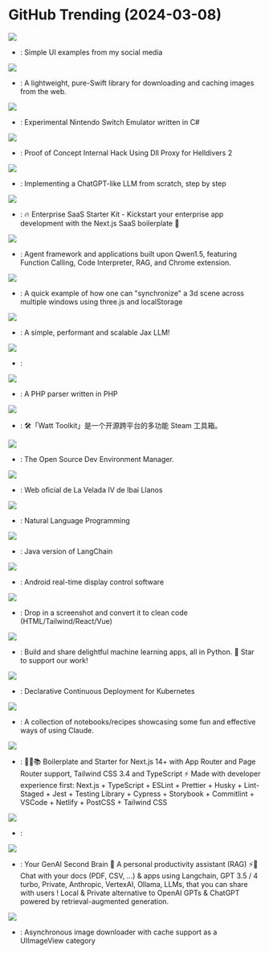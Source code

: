 # GitHub Trending (2024-03-08)

![](https://img.shields.io/badge/HTML-New%20205-green?style=flat-square&logo=appveyor)
- [](https://github.comundefined): Simple UI examples from my social media

![](https://img.shields.io/badge/Swift-New%20142-green?style=flat-square&logo=appveyor)
- [](https://github.comundefined): A lightweight, pure-Swift library for downloading and caching images from the web.

![](https://img.shields.io/badge/C%23-New%20455-green?style=flat-square&logo=appveyor)
- [](https://github.comundefined): Experimental Nintendo Switch Emulator written in C#

![](https://img.shields.io/badge/C%2B%2B-New%2032-green?style=flat-square&logo=appveyor)
- [](https://github.comundefined): Proof of Concept Internal Hack Using Dll Proxy for Helldivers 2

![](https://img.shields.io/badge/Jupyter%20Notebook-New%20358-green?style=flat-square&logo=appveyor)
- [](https://github.comundefined): Implementing a ChatGPT-like LLM from scratch, step by step

![](https://img.shields.io/badge/TypeScript-New%2054-green?style=flat-square&logo=appveyor)
- [](https://github.comundefined): 🔥 Enterprise SaaS Starter Kit - Kickstart your enterprise app development with the Next.js SaaS boilerplate 🚀

![](https://img.shields.io/badge/Python-New%2053-green?style=flat-square&logo=appveyor)
- [](https://github.comundefined): Agent framework and applications built upon Qwen1.5, featuring Function Calling, Code Interpreter, RAG, and Chrome extension.

![](https://img.shields.io/badge/JavaScript-New%20187-green?style=flat-square&logo=appveyor)
- [](https://github.comundefined): A quick example of how one can "synchronize" a 3d scene across multiple windows using three.js and localStorage

![](https://img.shields.io/badge/Python-New%2011-green?style=flat-square&logo=appveyor)
- [](https://github.comundefined): A simple, performant and scalable Jax LLM!

![](https://img.shields.io/badge/Python-New%201-green?style=flat-square&logo=appveyor)
- [](https://github.comundefined): 

![](https://img.shields.io/badge/PHP-New%2077-green?style=flat-square&logo=appveyor)
- [](https://github.comundefined): A PHP parser written in PHP

![](https://img.shields.io/badge/C%23-New%2066-green?style=flat-square&logo=appveyor)
- [](https://github.comundefined): 🛠「Watt Toolkit」是一个开源跨平台的多功能 Steam 工具箱。

![](https://img.shields.io/badge/Go-New%20689-green?style=flat-square&logo=appveyor)
- [](https://github.comundefined): The Open Source Dev Environment Manager.

![](https://img.shields.io/badge/Astro-New%2041-green?style=flat-square&logo=appveyor)
- [](https://github.comundefined): Web oficial de La Velada IV de Ibai Llanos

![](https://img.shields.io/badge/Go-New%2040-green?style=flat-square&logo=appveyor)
- [](https://github.comundefined): Natural Language Programming

![](https://img.shields.io/badge/Java-New%20149-green?style=flat-square&logo=appveyor)
- [](https://github.comundefined): Java version of LangChain

![](https://img.shields.io/badge/Java-New%20261-green?style=flat-square&logo=appveyor)
- [](https://github.comundefined): Android real-time display control software

![](https://img.shields.io/badge/Python-New%20350-green?style=flat-square&logo=appveyor)
- [](https://github.comundefined): Drop in a screenshot and convert it to clean code (HTML/Tailwind/React/Vue)

![](https://img.shields.io/badge/Python-New%20228-green?style=flat-square&logo=appveyor)
- [](https://github.comundefined): Build and share delightful machine learning apps, all in Python. 🌟 Star to support our work!

![](https://img.shields.io/badge/Go-New%2034-green?style=flat-square&logo=appveyor)
- [](https://github.comundefined): Declarative Continuous Deployment for Kubernetes

![](https://img.shields.io/badge/Jupyter%20Notebook-New%2037-green?style=flat-square&logo=appveyor)
- [](https://github.comundefined): A collection of notebooks/recipes showcasing some fun and effective ways of using Claude.

![](https://img.shields.io/badge/TypeScript-New%2083-green?style=flat-square&logo=appveyor)
- [](https://github.comundefined): 🚀🎉📚 Boilerplate and Starter for Next.js 14+ with App Router and Page Router support, Tailwind CSS 3.4 and TypeScript ⚡️ Made with developer experience first: Next.js + TypeScript + ESLint + Prettier + Husky + Lint-Staged + Jest + Testing Library + Cypress + Storybook + Commitlint + VSCode + Netlify + PostCSS + Tailwind CSS

![](https://img.shields.io/badge/JavaScript-New%201-green?style=flat-square&logo=appveyor)
- [](https://github.comundefined): 

![](https://img.shields.io/badge/TypeScript-New%20107-green?style=flat-square&logo=appveyor)
- [](https://github.comundefined): Your GenAI Second Brain 🧠 A personal productivity assistant (RAG) ⚡️🤖 Chat with your docs (PDF, CSV, ...) & apps using Langchain, GPT 3.5 / 4 turbo, Private, Anthropic, VertexAI, Ollama, LLMs, that you can share with users ! Local & Private alternative to OpenAI GPTs & ChatGPT powered by retrieval-augmented generation.

![](https://img.shields.io/badge/Objective-C-New%2020-green?style=flat-square&logo=appveyor)
- [](https://github.comundefined): Asynchronous image downloader with cache support as a UIImageView category

